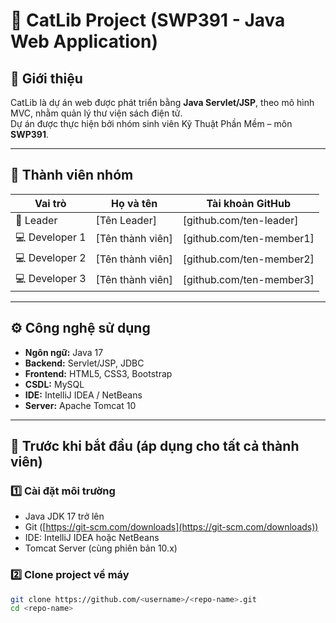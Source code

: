 # 🧩 CatLib Project (SWP391 - Java Web Application)

## 📖 Giới thiệu
CatLib là dự án web được phát triển bằng **Java Servlet/JSP**, theo mô hình MVC, nhằm quản lý thư viện sách điện tử.  
Dự án được thực hiện bởi nhóm sinh viên Kỹ Thuật Phần Mềm – môn **SWP391**.

---

## 👥 Thành viên nhóm

| Vai trò | Họ và tên | Tài khoản GitHub |
|----------|------------|------------------|
| 👑 Leader | [Tên Leader] | [github.com/ten-leader] |
| 💻 Developer 1 | [Tên thành viên] | [github.com/ten-member1] |
| 💻 Developer 2 | [Tên thành viên] | [github.com/ten-member2] |
| 💻 Developer 3 | [Tên thành viên] | [github.com/ten-member3] |

---

## ⚙️ Công nghệ sử dụng

- **Ngôn ngữ:** Java 17  
- **Backend:** Servlet/JSP, JDBC  
- **Frontend:** HTML5, CSS3, Bootstrap  
- **CSDL:** MySQL  
- **IDE:** IntelliJ IDEA / NetBeans  
- **Server:** Apache Tomcat 10  

---

## 🧰 Trước khi bắt đầu (áp dụng cho tất cả thành viên)

### 1️⃣ Cài đặt môi trường
- Java JDK 17 trở lên  
- Git ([https://git-scm.com/downloads](https://git-scm.com/downloads))  
- IDE: IntelliJ IDEA hoặc NetBeans  
- Tomcat Server (cùng phiên bản 10.x)

### 2️⃣ Clone project về máy
```bash
git clone https://github.com/<username>/<repo-name>.git
cd <repo-name>
